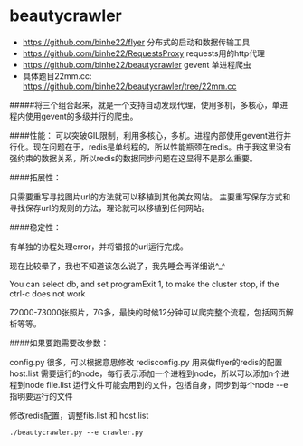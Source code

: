 beautycrawler
=============
* https://github.com/binhe22/flyer  分布式的启动和数据传输工具
* https://github.com/binhe22/RequestsProxy  requests用的http代理
* https://github.com/binhe22/beautycrawler gevent 单进程爬虫
* 具体题目22mm.cc: https://github.com/binhe22/beautycrawler/tree/22mm.cc

#####将三个组合起来，就是一个支持自动发现代理，使用多机，多核心，单进程内使用gevent的多级并行的爬虫。

####性能：
可以突破GIL限制，利用多核心，多机。进程内部使用gevent进行并行化。现在问题在于，redis是单线程的，所以性能瓶颈在redis。由于我这里没有强约束的数据关系，所以redis的数据同步问题在这显得不是那么重要。

####拓展性：

只需要重写寻找图片url的方法就可以移植到其他美女网站。
主要重写保存方式和寻找保存url的规则的方法，理论就可以移植到任何网站。

####稳定性：

有单独的协程处理error，并将错报的url运行完成。

现在比较晕了，我也不知道该怎么说了，我先睡会再详细说^_^

You can select db, and set programExit 1, to make the cluster stop, if the ctrl-c does not work

72000-73000张照片，7G多，最快的时候12分钟可以爬完整个流程，包括网页解析等等。

####如果要跑需要改参数：


config.py 很多，可以根据意思修改
redisconfig.py 用来做flyer的redis的配置
host.list 需要运行的node，每行表示添加一个进程到node，所以可以添加n个进程到node
file.list  运行文件可能会用到的文件，包括自身，同步到每个node
--e 指明要运行的文件

修改redis配置，调整fils.list 和 host.list
```
./beautycrawler.py --e crawler.py
```
